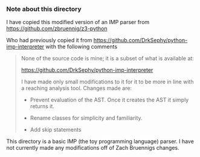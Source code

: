 ### Note about this directory

I have copied this modified version of an IMP parser from
https://github.com/zbruennig/z3-python

Who had previously copied it from 
https://github.com/DrkSephy/python-imp-interpreter
with the following comments

> None of the source code is mine; it is a subset of what is available at:
> 
> https://github.com/DrkSephy/python-imp-interpreter
> 
> I have made only small modifications to it for it to be more in line with a
> reaching analysis tool. Changes made are:
> 
> - Prevent evaluation of the AST. Once it creates the AST it simply returns it.
> 
> - Rename classes for simplicity and familiarity.
> 
> - Add skip statements

This directory is a basic IMP (the toy programming language) parser.
I have not currently made any modifications off of Zach Bruennigs changes.